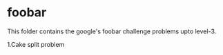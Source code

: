# foobar

This folder contains the google's foobar challenge problems upto level-3.

1.Cake split problem
 
